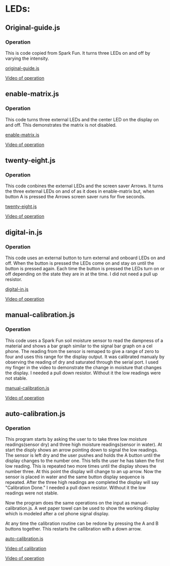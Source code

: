 
# LEDs:
## Original-guide.js
### Operation
This is code copied from Spark Fun. It turns three LEDs on and off by varying the intensity.

[original-guide.js](https://github.com/Introduction-to-Computer-Engineering/final-project-assignment-7-week-12-vincefeil/blob/master/original-guide.js)

[Video of operation](https://drive.google.com/open?id=18U0jX9cr7zGimJkgGed54jC9b5KrN0VZ)

## enable-matrix.js
### Operation
This code turns three external LEDs and the center LED on the display on and off. This demonstrates the matrix is not disabled.

[enable-matrix.js](https://github.com/Introduction-to-Computer-Engineering/final-project-assignment-7-week-12-vincefeil/blob/master/enable-matrix.js)

[Video of operation](https://drive.google.com/open?id=1HmVqkgxUaCp90OcurM-u02o10D0E45Xb)

## twenty-eight.js
### Operation
This code conbines the external LEDs and the screen saver Arrows. It turns the three external LEDs on and of as it does in enable-matrix but, when button A is pressed the Arrows screen saver runs for five seconds.

[twenty-eight.js](https://github.com/Introduction-to-Computer-Engineering/final-project-assignment-7-week-12-vincefeil/blob/master/twenty-eight.js)

[Video of operation](https://drive.google.com/open?id=1HtXMLXTSLrJjspd22ozVGFGiz_jb_CsI)

## digital-in.js
### Operation

This code uses an external button to turn external and onboard LEDs on and off. When the button is pressed the LEDs come on and stay on until the button is pressed again. Each time the button is pressed the LEDs turn on or off depending on the state they are in at the time. I did not need a pull up resistor. 

[digital-in.js](https://github.com/Introduction-to-Computer-Engineering/final-project-assignment-7-week-12-vincefeil/blob/master/digital-in.js)

[Video of operation](https://drive.google.com/open?id=1HzORvYLlownpRTzrTwa8CK9bYY0j_fVv)

## manual-calibration.js
### Operation

This code uses a Spark Fun soil moisture sensor to read the dampness of a material and shows a bar graph similar to the signal bar graph on a cel phone. The reading from the sensor is remaped to give a range of zero to four and uses this range for the display output. It was calibrated manualy by observing the reading of dry and saturated through the serial port. I used my finger in the video to demonstrate the change in moisture that changes the display. I needed a pull down resistor. Without it the low readings were not stable.

[manual-calibration.js](https://github.com/Introduction-to-Computer-Engineering/final-project-assignment-7-week-12-vincefeil/blob/master/manual-calibration.js)

[Video of operation](https://drive.google.com/open?id=1IkQuKYiiHK24hkXO45fYccVy-DYIqXZq)

## auto-calibration.js
### Operation

This program starts by asking the user to to take three low moisture readings(sensor dry) and three high moisture readings(sensor in water). At start the disply shows an arrow pointing down to signal the low readings. The sensor is left dry and the user pushes and holds the A button until the display changes to the number one. This tells the user he has taken the first low reading. This is repeated two more times until the display shows the number three. At this point the display will change to an up arrow. Now the sensor is placed in water and the same button display sequence is repeated. After the three high readings are completed the display will say "Calibration Done." I needed a pull down resistor. Without it the low readings were not stable.

Now the program does the same operations on the input as manual-calibration.js. A wet paper towel can be used to show the working display which is modeled after a cel phone signal display.

At any time the calibration routine can be redone by pressing the A and B buttons together. This restarts the callibration with a down arrow.

[auto-calibration.js](https://github.com/Introduction-to-Computer-Engineering/final-project-assignment-7-week-12-vincefeil/blob/master/auto-calibration.js)

[Video of calibration](https://drive.google.com/open?id=1InqEcKrNeEk1uhNpWLiP-LfOTI1iTMP8)

[Video of operation](https://drive.google.com/open?id=1Iok55aKkqWNKpDEShttekptZ6vFDMn7F)
